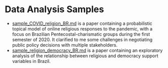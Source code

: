# Data Analysis Samples

 - [sample_COVID_religion_BR.md](sample_COVID_religion_BR.md) is a paper containing a probabilistic topical model of online religious responses to the pandemic, with a focus on Brazilian Pentecostal-charismatic groups during the first semester of 2020. It clarified to me some challenges in negotiating public policy decisions with multiple stakeholders.
 - [sample_religion_democracy_BR.md](sample_religion_democracy_BR.md) is a paper containing an exploratory analysis of the relationship between religious and democracy support variables in Brazil.
